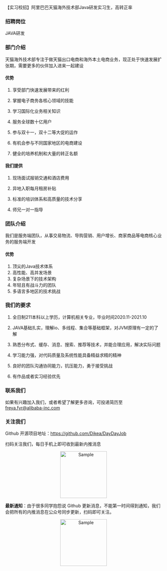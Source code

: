 【实习校招】阿里巴巴天猫海外技术部Java研发实习生，高转正率

### 招聘岗位
JAVA研发

### 部门介绍

天猫海外技术部专注于做天猫出口电商和海外本土电商业务，现正处于快速发展扩张期，需要更多的伙伴加入进来一起建设

#### 优势

1. 享受部门快速发展带来的红利

2. 掌握电子商务各核心领域的技能

3. 学习国际化业务相关知识

4. 服务全球数十亿用户

5. 参与双十一，双十二等大促的运作

6. 有机会参与不同国家地区的电商建设

7. 健全的培养机制和大量的转正名额

#### 我们提供

1. 现场面试报销交通和酒店费用

2. 异地入职每月租房补贴

3. 标准的培训体系和高质量的技术分享

4. 师兄一对一指导



### 团队介绍

我们是服务端团队，从事交易物流、导购营销、用户增长、商家商品等电商核心业务的服务端开发

#### 优势
1. 顶尖的Java技术体系
2. 高性能、高并发场景
3. 复杂场景下的技术架构
4. 年轻且有战斗力的团队
5. 多语言多地区的技术挑战

### 我们的要求
1. 全日制211本科以上学历，计算机相关专业，毕业时间2020.11-2021.10

2. JAVA基础扎实，理解io、多线程、集合等基础框架，对JVM原理有一定的了解

3. 熟悉分布式、缓存、消息、搜索、推荐等技术，并能合理应用，解决实际问题

5. 学习能力强，对代码质量及系统性能具备精益求精的精神

6. 良好的团队沟通协同能力，抗压能力，勇于接受挑战

7. 有作品或者实习经验优先


### 联系我们

如果有兴趣加入我们，或者希望了解更多咨询，可投递简历至 freya.fyr@alibaba-inc.com

### 关注我们

Github 开源项目地址：https://github.com/Dikea/DayDayJob

扫码关注我们，每日手机上即可收到最新内推消息

<p align="center">
<img src="https://img-blog.csdnimg.cn/20200321100545314.jpg" alt="Sample"  width="150" height="">
</p>

**最新通知**：由于很多同学抱怨说 Github 更新消息，不能第一时间得到通知，我们会把所有的内推消息在公众号同步更新，扫码即可关注。

<p align="center">
<img src="https://img-blog.csdnimg.cn/20200321100545314.jpg" alt="Sample"  width="150" height="">
</p>